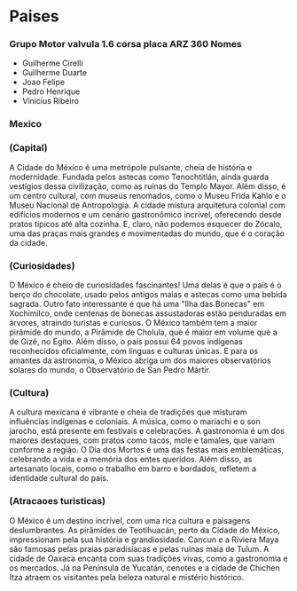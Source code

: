 # Paises
### Grupo Motor valvula 1.6 corsa placa ARZ 360 Nomes 
* Guilherme Cirelli
* Guilherme Duarte
* Joao Felipe
* Pedro Henrique
* Vinicius Ribeiro

### Mexico
### (Capital)
A Cidade do México é uma metrópole pulsante, cheia de história e modernidade. Fundada pelos astecas como Tenochtitlán, ainda guarda vestígios dessa civilização, como as ruínas do Templo Mayor. Além disso, é um centro cultural, com museus renomados, como o Museu Frida Kahlo e o Museu Nacional de Antropologia. A cidade mistura arquitetura colonial com edifícios modernos e um cenário gastronômico incrível, oferecendo desde pratos típicos até alta cozinha. E, claro, não podemos esquecer do Zócalo, uma das praças mais grandes e movimentadas do mundo, que é o coração da cidade.
### (Curiosidades)
O México é cheio de curiosidades fascinantes! Uma delas é que o país é o berço do chocolate, usado pelos antigos maias e astecas como uma bebida sagrada. Outro fato interessante é que há uma "Ilha das Bonecas" em Xochimilco, onde centenas de bonecas assustadoras estão penduradas em árvores, atraindo turistas e curiosos. O México também tem a maior pirâmide do mundo, a Pirâmide de Cholula, que é maior em volume que a de Gizé, no Egito. Além disso, o país possui 64 povos indígenas reconhecidos oficialmente, com línguas e culturas únicas. E para os amantes da astronomia, o México abriga um dos maiores observatórios solares do mundo, o Observatório de San Pedro Mártir.
### (Cultura)
A cultura mexicana é vibrante e cheia de tradições que misturam influências indígenas e coloniais. A música, como o mariachi e o son jarocho, está presente em festivais e celebrações. A gastronomia é um dos maiores destaques, com pratos como tacos, mole e tamales, que variam conforme a região. O Dia dos Mortos é uma das festas mais emblemáticas, celebrando a vida e a memória dos entes queridos. Além disso, as artesanato locais, como o trabalho em barro e bordados, refletem a identidade cultural do país.
### (Atracaoes turisticas)
 O México é um destino incrível, com uma rica cultura e paisagens deslumbrantes. As pirâmides de Teotihuacán, perto da Cidade do México, impressionam pela sua história e grandiosidade. Cancun e a Riviera Maya são famosas pelas praias paradisíacas e pelas ruínas maia de Tulum. A cidade de Oaxaca encanta com suas tradições vivas, como a gastronomia e os mercados. Já na Península de Yucatán, cenotes e a cidade de Chichen Itza atraem os visitantes pela beleza natural e mistério histórico.